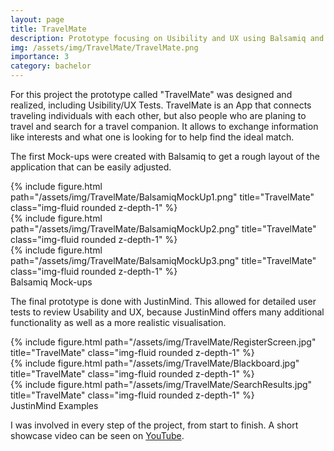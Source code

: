 ```yaml
---
layout: page
title: TravelMate
description: Prototype focusing on Usibility and UX using Balsamiq and JustinMind
img: /assets/img/TravelMate/TravelMate.png
importance: 3
category: bachelor
---
```


For this project the prototype called "TravelMate" was designed and realized, including Usibility/UX Tests. 
TravelMate is an App that connects traveling individuals with each other, but also people who are planing to travel and search for a travel companion. It allows to exchange information like interests and what one is looking for to help find the ideal match.

The first Mock-ups were created with Balsamiq to get a rough layout of the application that can be easily adjusted.

<div class="row">
    <div class="col-sm mt-3 mt-md-0">
        {% include figure.html path="/assets/img/TravelMate/BalsamiqMockUp1.png" title="TravelMate" class="img-fluid rounded z-depth-1" %}
    </div>
    <div class="col-sm mt-3 mt-md-0">
        {% include figure.html path="/assets/img/TravelMate/BalsamiqMockUp2.png" title="TravelMate" class="img-fluid rounded z-depth-1" %}
    </div>
    <div class="col-sm mt-3 mt-md-0">
        {% include figure.html path="/assets/img/TravelMate/BalsamiqMockUp3.png" title="TravelMate" class="img-fluid rounded z-depth-1" %}
    </div>
</div>
<div class="caption">
    Balsamiq Mock-ups
</div>

The final prototype is done with JustinMind. This allowed for detailed user tests to review Usability and UX, because JustinMind offers many additional functionality as well as a more realistic visualisation.

<div class="row">
    <div class="col-sm mt-3 mt-md-0">
        {% include figure.html path="/assets/img/TravelMate/RegisterScreen.jpg" title="TravelMate" class="img-fluid rounded z-depth-1" %}
    </div>
    <div class="col-sm mt-3 mt-md-0">
        {% include figure.html path="/assets/img/TravelMate/Blackboard.jpg" title="TravelMate" class="img-fluid rounded z-depth-1" %}
    </div>
    <div class="col-sm mt-3 mt-md-0">
        {% include figure.html path="/assets/img/TravelMate/SearchResults.jpg" title="TravelMate" class="img-fluid rounded z-depth-1" %}
    </div>
</div>
<div class="caption">
    JustinMind Examples
</div>

I was involved in every step of the project, from start to finish.
A short showcase video can be seen on <a href="https://www.youtube.com/watch?v=Kqm3ti_Sj84">YouTube</a>.